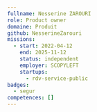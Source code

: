 ```yaml
---
fullname: Nesserine ZAROURI
role: Product owner
domaine: Produit
github: NesserineZarouri
missions:
  - start: 2022-04-12
    end: 2025-11-12
    status: independent
    employer: SCOPYLEFT
    startups:
      - rdv-service-public
badges:
  - segur
competences: []
---
```

